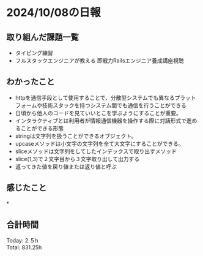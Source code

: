 # 2024/10/08の日報
## 取り組んだ課題一覧
* タイピング練習
* フルスタックエンジニアが教える 即戦力Railsエンジニア養成講座視聴
## わかったこと
*  httpを通信手段として使用することで、分散型システムでも異なるプラットフォームや技術スタックを持つシステム間でも通信を行うことができる
*  日頃から他人のコードを見ていいとこを学ぶようにすることが重要。
*  インタラクティブとは利用者が情報通信機器を操作する際に対話形式で進めることができる形態
*  stringは文字列を扱うことができるオブジェクト。
*  upcaseメソッドは小文字の文字列を全て大文字にすることができる。
*  sliceメソッドは文字列をしてしたインデックスで取り出すメソッド
  *  slice(1,3)で２文字目から３文字取り出して出力する
*  返ってきた値を戻り値または返り値と呼ぶ    
## 感じたこと
*　
## 合計時間  
Today: 2.５h<br>
Total: 831.25h
